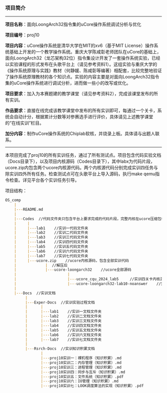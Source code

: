 ### 项目简介

------

**项目名称**：面向LoongArch32指令集的uCore操作系统调试分析与优化

**项目编号**：proj10

**项目内容**：uCore操作系统是清华大学在MIT的xv6（基于MIT License）操作系统基础上开发的一个教学操作系统。重庆大学陈咸彰老师团队在uCore的基础上，面向LoongArch32（龙芯架构32位）指令集设计开发了一套操作系统实验，已经以实验课程的形式发布在头歌平台上（请见参考资料1）。这组实验与重庆大学的《操作系统原理与实践》教材（何静媛、陈咸彰等编著）相配套，比较完整地验证了操作系统原理教材的各个知识点。实验的内容主要是对面向LoongArch32指令集的uCore操作系统进行调试分析，进而做一些小的改写或优化。

**项目要求**：加入为本赛题建的教学课堂（请见参考资料2），完成该课堂发布的所有实训。

**作品要求**：直接在线完成该教学课堂中发布的所有实训即可，每通过一个关卡，系统会自动计分，根据累计分数等对参赛选手进行评价，具体请见上述教学课堂的“在线实训”栏目。

**加分内容**：制作uCore操作系统的Chiplab软核，并烧录上板。具体请与出题人联系。

------

​	本项目完成了proj10的所有实训任务，通过了所有测试点。项目包含代码实验文档（Docs目录下），以及项目内核源码（Codes目录下），其中labx为代码片段，ucore.zip内包含两个ucore内核源代码。两个内核源代码分别完成实训四任务与除实训四外所有任务。检查测试点可在头歌平台上导入源码，执行make qemu指令检查。详见平台各个实训任务引导。

项目结构：

```markdown
OS_comp
    |
    |---README.md
    |
    |---Codes  //代码文件夹只包含平台上要求完成的代码片段，完整内核在ucore压缩包中
    |     |
    |     |---lab1    //实训一代码文件夹
    |     |---lab2    //实训二代码文件夹
    |     |---lab3    //实训三代码文件夹
    |     |---lab4    //实训四代码文件夹
    |     |---lab5    //实训五代码文件夹
    |     |---lab6    //实训六代码文件夹
    |     |---lab7    //实训七代码文件夹
    |     |---ucore.zip    //ucore内核源码，包含全部实训代码
    |             |  //解压后
    |             |---ucore-loongarch32    //ucore全部源码
    |                       |
    |                       |---ucore_cqu_2024_lab5     //实训四关卡内核源码
    |                       |---ucore-loongarch32-lab10-noanswer    //完成除实训四外所有关卡内核源码
    |
    |---Docs  //实训文档
         |     
         |---Exper-Docs  //实训实验过程文档
         |      |
         |      |---lab1	//实训一文档文件夹
         |      |---lab2	//实训二文档文件夹
         |      |---lab3	//实训三文档文件夹	
         |      |---lab4	//实训四文档文件夹
         |      |---lab5	//实训五文档文件夹
         |      |---lab6	//实训六文档文件夹
         |      |---lab7	//实训七文档文件夹
         |
         |---Rsrch-Docs  //实训知识积累文档
                |
                |---proj10实训一：裸机程序（知识积累）.md
                |---proj10实训二：内存管理（知识积累）.md
                |---proj10实训三：进程管理（知识积累）.md
                |---proj10实训四：同步与互斥（知识积累）.md
                |---proj10实训五：文件系统（知识积累）.pdf
                |---proj10实训六：IO管理（知识积累）.md
                |---proj10实训七：LOOK调度算法的实现（知识积累）.pdf
```

